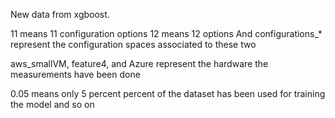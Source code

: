 New data from xgboost. 

11 means 11 configuration options
12 means 12 options 
And configurations_* represent the configuration spaces associated to these two

aws_smallVM, feature4, and Azure represent the hardware the measurements have been done

0.05 means only 5 percent percent of the dataset has been used for training the model and so on